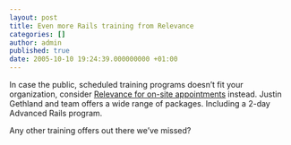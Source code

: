 ```yaml
---
layout: post
title: Even more Rails training from Relevance
categories: []
author: admin
published: true
date: 2005-10-10 19:24:39.000000000 +01:00
---
```

<p>In case the public, scheduled training programs doesn&#8217;t fit your organization, consider <a href="http://www.relevancellc.com/main/rails">Relevance for on-site appointments</a> instead. Justin Gethland and team offers a wide range of packages. Including a 2-day Advanced Rails program.</p>
<p>Any other training offers out there we&#8217;ve missed?</p>